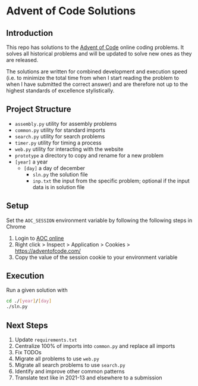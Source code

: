 # Advent of Code Solutions


## Introduction

This repo has solutions to the [Advent of Code](https://adventofcode.com/) 
online coding problems. It solves all historical problems and will be updated 
to solve new ones as they are released.

The solutions are written for combined development and execution speed (i.e. 
to minimize the total time from when I start reading the problem to when I have 
submitted the correct answer) and are therefore not up to the highest standards 
of excellence stylistically.


## Project Structure

- `assembly.py` utility for assembly problems
- `common.py` utility for standard imports
- `search.py` utility for search problems
- `timer.py` utility for timing a process
- `web.py` utility for interacting with the website
- `prototype` a directory to copy and rename for a new problem
- `[year]` a year
  - `[day]` a day of december
    - `sln.py` the solution file
    - `inp.txt` the input from the specific problem; optional if the input data is in solution file


## Setup

Set the `AOC_SESSION` environment variable by following the following steps in Chrome

1. Login to [AOC online](https://adventofcode.com/)
1. Right click > Inspect > Application > Cookies > https://adventofcode.com/
1. Copy the value of the session cookie to your environment variable


## Execution

Run a given solution with
```bash
cd ./[year]/[day]
./sln.py
```


## Next Steps

1. Update `requirements.txt`
1. Centralize 100% of imports into `common.py` and replace all imports
1. Fix TODOs
1. Migrate all problems to use `web.py`
1. Migrate all search problems to use `search.py`
1. Identify and improve other common patterns
1. Translate text like in 2021-13 and elsewhere to a submission
